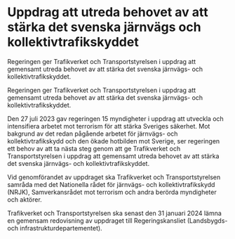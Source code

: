 # Uppdrag att utreda behovet av att stärka det svenska järnvägs och kollektivtrafikskyddet

Regeringen ger Trafikverket och Transportstyrelsen i uppdrag att gemensamt utreda behovet av att stärka det svenska järnvägs- och kollektivtrafikskyddet.

Regeringen ger Trafikverket och Transportstyrelsen i uppdrag att gemensamt utreda behovet av att stärka det svenska järnvägs- och kollektivtrafikskyddet.

Den 27 juli 2023 gav regeringen 15 myndigheter i uppdrag att utveckla och intensifiera arbetet mot terrorism för att stärka Sveriges säkerhet. Mot bakgrund av det redan pågående arbetet för järnvägs- och kollektivtrafikskydd och den ökade hotbilden mot Sverige, ser regeringen ett behov av att ta nästa steg genom att ge Trafikverket och Transportstyrelsen i uppdrag att gemensamt utreda behovet av att stärka det svenska järnvägs- och kollektivtrafikskyddet.

Vid genomförandet av uppdraget ska Trafikverket och Transportstyrelsen samråda med det Nationella rådet för järnvägs- och kollektivtrafikskydd (NRJK), Samverkansrådet mot terrorism och andra berörda myndigheter och aktörer.

Trafikverket och Transportstyrelsen ska senast den 31 januari 2024 lämna en gemensam redovisning av uppdraget till Regeringskansliet (Landsbygds- och infrastrukturdepartementet).

